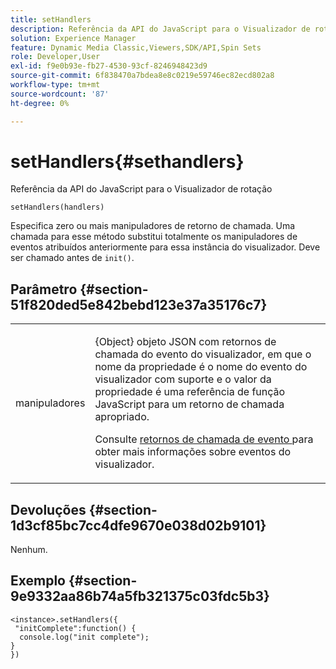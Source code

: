 ```yaml
---
title: setHandlers
description: Referência da API do JavaScript para o Visualizador de rotação
solution: Experience Manager
feature: Dynamic Media Classic,Viewers,SDK/API,Spin Sets
role: Developer,User
exl-id: f9e0b93e-fb27-4530-93cf-8246948423d9
source-git-commit: 6f838470a7bdea8e8c0219e59746ec82ecd802a8
workflow-type: tm+mt
source-wordcount: '87'
ht-degree: 0%

---
```


# setHandlers{#sethandlers}

Referência da API do JavaScript para o Visualizador de rotação

`setHandlers(handlers)`

Especifica zero ou mais manipuladores de retorno de chamada. Uma chamada para esse método substitui totalmente os manipuladores de eventos atribuídos anteriormente para essa instância do visualizador. Deve ser chamado antes de `init()`.

## Parâmetro {#section-51f820ded5e842bebd123e37a35176c7}

<table id="table_896DFF34A68A403DB93A6D597461A573"> 
 <tbody> 
  <tr> 
   <td colname="col1"> <p> <span class="codeph"> <span class="varname"> manipuladores </span> </span> </p> </td> 
   <td colname="col2"> <p> <span class="codeph"> {Object} </span> objeto JSON com retornos de chamada do evento do visualizador, em que o nome da propriedade é o nome do evento do visualizador com suporte e o valor da propriedade é uma referência de função JavaScript para um retorno de chamada apropriado. </p> <p>Consulte <a href="../../../c-html5-s7-aem-asset-viewers/c-html5-spin-viewer-about/c-html5-spin-viewer-event-callbacks.md#concept-9c553c80eefd422faacf6522c69804bf" format="dita" scope="local"> retornos de chamada de evento </a> para obter mais informações sobre eventos do visualizador. </p> </td> 
  </tr> 
 </tbody> 
</table>

## Devoluções {#section-1d3cf85bc7cc4dfe9670e038d02b9101}

Nenhum.

## Exemplo {#section-9e9332aa86b74a5fb321375c03fdc5b3}

```
<instance>.setHandlers({ 
 "initComplete":function() { 
  console.log("init complete"); 
} 
})
```
